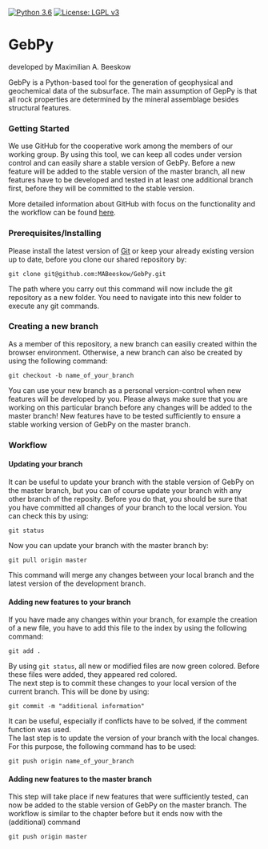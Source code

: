 [![Python 3.6](https://img.shields.io/badge/python-3.6-blue.svg)](https://www.python.org/downloads/release/python-360/) [![License: LGPL v3](https://img.shields.io/badge/License-LGPL%20v3-blue.svg)](https://www.gnu.org/licenses/lgpl-3.0)

# GebPy

developed by Maximilian A. Beeskow

GebPy is a Python-based tool for the generation of geophysical and geochemical 
data of the subsurface. The main assumption of GepPy is that all rock properties 
are determined by the mineral assemblage besides structural features.

### Getting Started

We use GitHub for the cooperative work among the members of our working group. 
By using this tool, we can keep all codes under version control and can easily 
share a stable version of GebPy.
Before a new feature will be added to the stable version of the master branch,
all new features have to be developed and tested in at least one additional 
branch first, before they will be committed to the stable version.  

More detailed information about GitHub with focus on the functionality and the 
workflow can be found [here](https://github.com/features).

### Prerequisites/Installing

Please install the latest version of 
[Git](https://github.com/git-guides/install-git) or keep your
already existing version up to date, before you clone our shared repository by:

```
git clone git@github.com:MABeeskow/GebPy.git
```

The path where you carry out this command will now include the git repository as 
a new folder. You need to navigate into this new folder to execute any git 
commands. 

### Creating a new branch

As a member of this repository, a new branch can easiliy created within the 
browser environment. Otherwise, a new branch can also be created by using the
following command:

```
git checkout -b name_of_your_branch
```

You can use your new branch as a personal version-control when new features will 
be developed by you. Please always make sure that you are working on this 
particular branch before any changes will be added to the master branch! New 
features have to be tested sufficiently to ensure a stable working version of 
GebPy on the master branch.

### Workflow
#### Updating your branch

It can be useful to update your branch with the stable version of GebPy on the
master branch, but you can of course update your branch with any other branch
of the reposity. Before you do that, you should be sure that you have committed 
all changes of your branch to the local version. You can check this by using:

```
git status
```

Now you can update your branch with the master branch by:

```
git pull origin master
```

This command will merge any changes between your local branch and the latest 
version of the development branch.

#### Adding new features to your branch

If you have made any changes within your branch, for example the creation of a 
new file, you have to add this file to the index by using the following command:

```
git add .
```

By using `git status`, all new or modified files are now green colored. Before 
these files were added, they appeared red colored.  
The next step is to commit these changes to your local version of the current
branch. This will be done by using:

```
git commit -m "additional information"
```

It can be useful, especially if conflicts have to be solved, if the comment 
function was used.  
The last step is to update the version of your branch with the local changes. 
For this purpose, the following command has to be used:

```
git push origin name_of_your_branch
```

#### Adding new features to the master branch

This step will take place if new features that were sufficiently tested, can
now be added to the stable version of GebPy on the master branch. The workflow
is similar to the chapter before but it ends now with the (additional) command

```
git push origin master
```
